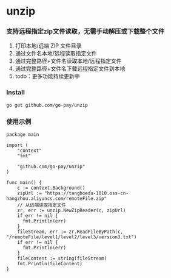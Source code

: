 # unzip

### 支持远程指定zip文件读取，无需手动解压或下载整个文件

1. 打印本地/远端 ZIP 文件目录
2. 通过文件名本地/远程读取指定文件
3. 通过完整路径+文件名读取本地/远程指定文件
4. 通过完整路径+文件名下载远程指定文件到本地
5. todo：更多功能持续更新中

### Install
```
go get github.com/go-pay/unzip
```

### 使用示例
```golang
package main

import (
    "context"
    "fmt"

    "github.com/go-pay/unzip"
)

func main() {
    c := context.Background()
    zipUrl := "https://tangboedu-1010.oss-cn-hangzhou.aliyuncs.com/remoteFile.zip"
    // 从远端读取指定文件
    zr, err := unzip.NewZipReader(c, zipUrl)
    if err != nil {
      fmt.Println(err)
    }
    fileStream, err := zr.ReadFileByPath(c, "/remoteFile/level1/level2/level3/version3.txt")
    if err != nil {
      fmt.Println(err)
    }
    fileContent := string(fileStream)
    fmt.Println(fileContent)
}
```